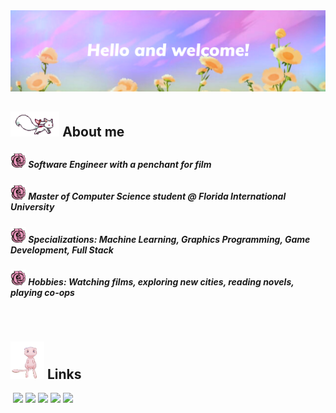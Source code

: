<img src="https://github.com/Noodulz/Noodulz/blob/master/assets/GHB1.png"/>

## [<img height="40" src="https://github.com/Noodulz/Noodulz/blob/master/assets/kyubey.gif"/>](https://github.com/Noodulz/Noodulz/blob/master/assets/kyubey.gif) About me

##### <img height="25" src="https://github.com/Noodulz/Noodulz/blob/master/assets/rose.png"/> Software Engineer with a penchant for film

##### <img height="25" src="https://github.com/Noodulz/Noodulz/blob/master/assets/rose.png"/> Master of Computer Science student @ Florida International University

##### <img height="25" src="https://github.com/Noodulz/Noodulz/blob/master/assets/rose.png"/> Specializations: Machine Learning, Graphics Programming, Game Development, Full Stack

##### <img height="25" src="https://github.com/Noodulz/Noodulz/blob/master/assets/rose.png"/> Hobbies: Watching films, exploring new cities, reading novels, playing co-ops

</br>

## <img height="60" src="https://github.com/Noodulz/Noodulz/blob/master/assets/mew.gif"/> Links
<a href="https://jdzng-resume.tiiny.site/" rel="nofollow"><img src="https://camo.githubusercontent.com/d9a2646bbda906f71c96f04b6d503b0ba3ef0d129a2769c812a49e8a3220633e/68747470733a2f2f696d672e736869656c64732e696f2f62616467652f2d726573756d652d3333324234303f7374796c653d666c61742d737175617265" alt="" data-canonical-src="https://img.shields.io/badge/-resume-332B40?style=flat-square" style="height:29px;"></a>
<a href="https://bitbucket.org/kareUdon/workspace/repositories"><img src="https://img.shields.io/badge/Bitbucket-0747a6?style=for-the-badge&logo=bitbucket&logoColor=white"></img></a>
<a href="https://linkedin.com/in/jdzng04"><img src="https://img.shields.io/badge/LinkedIn-0077B5?style=for-the-badge&logo=linkedin&logoColor=white"></img></a>
<a href="mailto:jocelyndzuong04@gmail.com"><img src="https://img.shields.io/badge/Gmail-D14836?style=for-the-badge&logo=gmail&logoColor=white"/></a>
<a href="https://www.goodreads.com/user/show/56836919-noodles"><img src="https://img.shields.io/badge/Goodreads-372213?style=for-the-badge&logo=goodreads&logoColor=white"></img></a>
<a href="https://leetcode.com/Noodulz/"><img src="https://img.shields.io/badge/-LeetCode-FFA116?style=for-the-badge&logo=LeetCode&logoColor=black"></img></a>


